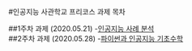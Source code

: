 #인공지능 사관학교 프리코스 과제 목차

##1주차 과제 (2020.05.21)
-[인공지능 사례 분석](https://github.com/ktm93/tm/blob/master/1week.ipynb)   
##2주차 과제 (2020.05.28)
-[파이썬과 인공지능 기초수학](https://github.com/ktm93/tm/blob/master/2%E1%84%8C%E1%85%AE%E1%84%8E%E1%85%A1%E1%84%80%E1%85%AA%E1%84%8C%E1%85%A6.ipynb)
